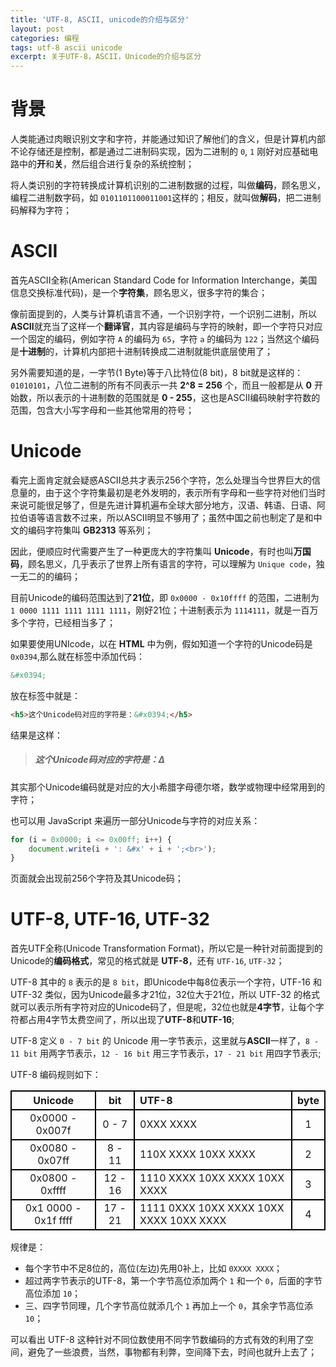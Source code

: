 ```yaml
---
title: 'UTF-8, ASCII, unicode的介绍与区分'
layout: post
categories: 编程
tags: utf-8 ascii unicode
excerpt: 关于UTF-8，ASCII，Unicode的介绍与区分
---
```

# 背景

人类能通过肉眼识别文字和字符，并能通过知识了解他们的含义，但是计算机内部不论存储还是控制，都是通过二进制码实现，因为二进制的 `0`, `1` 刚好对应基础电路中的**开**和**关**，然后组合进行复杂的系统控制；

将人类识别的字符转换成计算机识别的二进制数据的过程，叫做**编码**，顾名思义，编程二进制数字码，如 `0101101100011001`这样的；相反，就叫做**解码**，把二进制码解释为字符；

# ASCII

首先ASCII全称(American Standard Code for Information Interchange，美国信息交换标准代码)，是一个**字符集**，顾名思义，很多字符的集合；

像前面提到的，人类与计算机语言不通，一个识别字符，一个识别二进制，所以**ASCII**就充当了这样一个**翻译官**，其内容是编码与字符的映射，即一个字符只对应一个固定的编码，例如字符 `A` 的编码为 `65`，字符 `a` 的编码为 `122`；当然这个编码是**十进制**的，计算机内部把十进制转换成二进制就能供底层使用了；

另外需要知道的是，一字节(1 Byte)等于八比特位(8 bit)，8 bit就是这样的：`01010101`，八位二进制的所有不同表示一共 **2^8 = 256** 个，而且一般都是从 **0** 开始数，所以表示的十进制数的范围就是 **0 - 255**，这也是ASCII编码映射字符数的范围，包含大小写字母和一些其他常用的符号；

# Unicode

看完上面肯定就会疑惑ASCII总共才表示256个字符，怎么处理当今世界巨大的信息量的，由于这个字符集最初是老外发明的，表示所有字母和一些字符对他们当时来说可能很足够了，但是先进计算机遍布全球大部分地方，汉语、韩语、日语、阿拉伯语等语言数不过来，所以ASCII明显不够用了；虽然中国之前也制定了是和中文的编码字符集叫 **GB2313** 等系列；

因此，便顺应时代需要产生了一种更庞大的字符集叫 **Unicode**，有时也叫**万国码**，顾名思义，几乎表示了世界上所有语言的字符，可以理解为 `Unique code`，独一无二的的编码；

目前Unicode的编码范围达到了**21位**，即 `0x0000 - 0x10ffff` 的范围，二进制为 `1 0000 1111 1111 1111 1111`，刚好21位；十进制表示为 `1114111`，就是一百万多个字符，已经相当多了；

如果要使用UNIcode，以在 **HTML** 中为例，假如知道一个字符的Unicode码是 `0x0394`,那么就在标签中添加代码：
```html
&#x0394;
```

放在标签中就是：
```html
<h5>这个Unicode码对应的字符是：&#x0394;</h5>
```

结果是这样：

> <h5>这个Unicode码对应的字符是：&#x0394;</h5>

其实那个Unicode编码就是对应的大小希腊字母德尔塔，数学或物理中经常用到的字符；

也可以用 JavaScript 来遍历一部分Unicode与字符的对应关系：
```js
for (i = 0x0000; i <= 0x00ff; i++) {
    document.write(i + ': &#x' + i + ';<br>');
}
```

页面就会出现前256个字符及其Unicode码；

# UTF-8, UTF-16, UTF-32

首先UTF全称(Unicode Transformation Format)，所以它是一种针对前面提到的Unicode的**编码格式**，常见的格式就是 **UTF-8**，还有 `UTF-16`, `UTF-32`；

UTF-8 其中的 `8` 表示的是 `8 bit`，即Unicode中每8位表示一个字符，UTF-16 和 UTF-32 类似，因为Unicode最多才21位，32位大于21位，所以 UTF-32 的格式就可以表示所有字符对应的Unicode码了，但是呢，32位也就是**4字节**，让每个字符都占用4字节太费空间了，所以出现了**UTF-8**和**UTF-16**;

UTF-8 定义 `0 - 7 bit` 的 Unicode 用一字节表示，这里就与**ASCII**一样了，`8 - 11 bit` 用两字节表示，`12 - 16 bit` 用三字节表示，`17 - 21 bit` 用四字节表示; 

UTF-8 编码规则如下：
<style>
table th, table td {
    border: 2px solid black;
}
</style>
|     Unicode     |   bit  |   UTF-8   |   byte   |
|:---------------:|:------:|:----------|:--------:|
| 0x0000 - 0x007f | 0 - 7  | 0XXX XXXX |     1    |
| 0x0080 - 0x07ff | 8 - 11 | 110X XXXX 10XX XXXX |  2 |
| 0x0800 - 0xffff | 12 - 16 | 1110 XXXX 10XX XXXX 10XX XXXX |  3  |
|0x1 0000 - 0x1f ffff|17 - 21|1111 0XXX 10XX XXXX 10XX XXXX 10XX XXXX|4|

规律是：
- 每个字节中不足8位的，高位(左边)先用0补上，比如 `0XXXX XXXX`；
- 超过两字节表示的UTF-8，第一个字节高位添加两个 `1` 和一个 `0`，后面的字节高位添加 `10`；
- 三、四字节同理，几个字节高位就添几个 `1` 再加上一个 `0`，其余字节高位添 `10`；

可以看出 UTF-8 这种针对不同位数使用不同字节数编码的方式有效的利用了空间，避免了一些浪费，当然，事物都有利弊，空间降下去，时间也就升上去了；